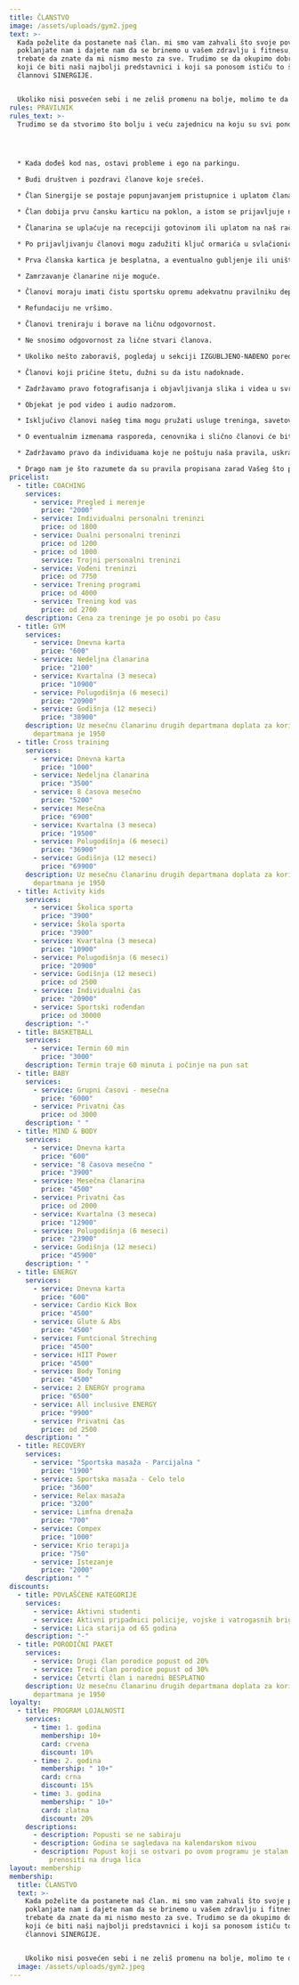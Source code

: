 ```yaml
---
title: ČLANSTVO
image: /assets/uploads/gym2.jpeg
text: >-
  Kada poželite da postanete naš član. mi smo vam zahvali što svoje poverenje
  poklanjate nam i dajete nam da se brinemo u vašem zdravlju i fitnesu, ali
  trebate da znate da mi nismo mesto za sve. Trudimo se da okupimo dobre ljude
  koji će biti naši najbolji predstavnici i koji sa ponosom ističu to što su
  člannovi SINERGIJE.


  Ukoliko nisi posvećen sebi i ne zeliš promenu na bolje, molimo te da ne trošiš svoje a ni naše vreme.
rules: PRAVILNIK
rules_text: >-
  Trudimo se da stvorimo što bolju i veću zajednicu na koju su svi ponosni.




  * Kada dođeš kod nas, ostavi probleme i ego na parkingu.

  * Budi društven i pozdravi članove koje srećeš.

  * Član Sinergije se postaje popunjavanjem pristupnice i uplatom članarine.

  * Član dobija prvu čansku karticu na poklon, a istom se prijavljuje na recepciji prilikom svake posete i ne može je prenositi na druga lica.

  * Članarina se uplaćuje na recepciji gotovinom ili uplatom na naš račun. Ukoliko želiš, zatraži da ti izdamo profakturu za uplate preko računa.

  * Po prijavljivanju članovi mogu zadužiti ključ ormarića u svlačionici za jednokratno korišćenje koji po odlasku razdužuju na racepciji.

  * Prva članska kartica je besplatna, a eventualno gubljenje ili uništavanje kartice/ključa povlači izradu nove koju naplaćujemo 1000 RSD.

  * Zamrzavanje članarine nije moguće.

  * Članovi moraju imati čistu sportsku opremu adekvatnu pravilniku departmana koji koriste.

  * Refundaciju ne vršimo.

  * Članovi treniraju i borave na ličnu odgovornost.

  * Ne snosimo odgovornost za lične stvari članova.

  * Ukoliko nešto zaboraviš, pogledaj u sekciji IZGUBLJENO-NAĐENO pored donjeg stepeništa.

  * Članovi koji pričine štetu, dužni su da istu nadoknade.

  * Zadržavamo pravo fotografisanja i objavljivanja slika i videa u svrhu promocije.

  * Objekat je pod video i audio nadzorom.

  * Isključivo članovi našeg tima mogu pružati usluge treninga, savetovanja, profesionalnog fotografisanja, snimanja, dok drugima nije dozvoljeno bez saglasnosti menadžmenta.

  * O eventualnim izmenama rasporeda, cenovnika i slično članovi će biti blagovremeno obavešteni.

  * Zadržavamo pravo da individuama koje ne poštuju naša pravila, uskratimo članstvo i zamolimo ih da odu.

  * Drago nam je što razumete da su pravila propisana zarad Vašeg što prijatnijeg boravka kao i kvalitetnije usluge. Hvala Vam što ista poštujete.
pricelist:
  - title: COACHING
    services:
      - service: Pregled i merenje
        price: "2000"
      - service: Individualni personalni treninzi
        price: od 1800
      - service: Dualni personalni treninzi
        price: od 1200
      - price: od 1000
        service: Trojni personalni treninzi
      - service: Vođeni treninzi
        price: od 7750
      - service: Trening programi
        price: od 4000
      - service: Trening kod vas
        price: od 2700
    description: Cena za treninge je po osobi po času
  - title: GYM
    services:
      - service: Dnevna karta
        price: "600"
      - service: Nedeljna članarina
        price: "2100"
      - service: Kvartalna (3 meseca)
        price: "10900"
      - service: Polugodišnja (6 meseci)
        price: "20900"
      - service: Godišnja (12 meseci)
        price: "38900"
    description: Uz mesečnu članarinu drugih departmana doplata za korišćenje GYM
      departmana je 1950
  - title: Cross training
    services:
      - service: Dnevna karta
        price: "1000"
      - service: Nedeljna članarina
        price: "3500"
      - service: 8 časova mesečno
        price: "5200"
      - service: Mesečna
        price: "6900"
      - service: Kvartalna (3 meseca)
        price: "19500"
      - service: Polugodišnja (6 meseci)
        price: "36900"
      - service: Godišnja (12 meseci)
        price: "69900"
    description: Uz mesečnu članarinu drugih departmana doplata za korišćenje GYM
      departmana je 1950
  - title: Activity kids
    services:
      - service: Školica sporta
        price: "3900"
      - service: Škola sporta
        price: "3900"
      - service: Kvartalna (3 meseca)
        price: "10900"
      - service: Polugodišnja (6 meseci)
        price: "20900"
      - service: Godišnja (12 meseci)
        price: od 2500
      - service: Individualni čas
        price: "20900"
      - service: Sportski rođendan
        price: od 30000
    description: "-"
  - title: BASKETBALL
    services:
      - service: Termin 60 min
        price: "3000"
    description: Termin traje 60 minuta i počinje na pun sat
  - title: BABY
    services:
      - service: Grupni časovi - mesečna
        price: "6000"
      - service: Privatni čas
        price: od 3000
    description: " "
  - title: MIND & BODY
    services:
      - service: Dnevna karta
        price: "600"
      - service: "8 časova mesečno "
        price: "3900"
      - service: Mesečna članarina
        price: "4500"
      - service: Privatni čas
        price: od 2000
      - service: Kvartalna (3 meseca)
        price: "12900"
      - service: Polugodišnja (6 meseci)
        price: "23900"
      - service: Godišnja (12 meseci)
        price: "45900"
    description: " "
  - title: ENERGY
    services:
      - service: Dnevna karta
        price: "600"
      - service: Cardio Kick Box
        price: "4500"
      - service: Glute & Abs
        price: "4500"
      - service: Funtcional Streching
        price: "4500"
      - service: HIIT Power
        price: "4500"
      - service: Body Toning
        price: "4500"
      - service: 2 ENERGY programa
        price: "6500"
      - service: All inclusive ENERGY
        price: "9900"
      - service: Privatni čas
        price: od 2500
    description: " "
  - title: RECOVERY
    services:
      - service: "Sportska masaža - Parcijalna "
        price: "1900"
      - service: Sportska masaža - Celo telo
        price: "3600"
      - service: Relax masaža
        price: "3200"
      - service: Limfna drenaža
        price: "700"
      - service: Compex
        price: "1000"
      - service: Krio terapija
        price: "750"
      - service: Istezanje
        price: "2000"
    description: " "
discounts:
  - title: POVLAŠĆENE KATEGORIJE
    services:
      - service: Aktivni studenti
      - service: Aktivni pripadnici policije, vojske i vatrogasnih brigada
      - service: Lica starija od 65 godina
    description: "-"
  - title: PORODIČNI PAKET
    services:
      - service: Drugi član porodice popust od 20%
      - service: Treći član porodice popust od 30%
      - service: Četvrti član i naredni BESPLATNO
    description: Uz mesečnu članarinu drugih departmana doplata za korišćenje GYM
      departmana je 1950
loyalty:
  - title: PROGRAM LOJALNOSTI
    services:
      - time: 1. godina
        membership: 10+
        card: crvena
        discount: 10%
      - time: 2. godina
        membership: " 10+"
        card: crna
        discount: 15%
      - time: 3. godina
        membership: " 10+"
        card: zlatna
        discount: 20%
    descriptions:
      - description: Popusti se ne sabiraju
      - description: Godina se sagledava na kalendarskom nivou
      - description: Popust koji se ostvari po ovom programu je stalan i ne može se
          prenositi na druga lica
layout: membership
membership:
  title: ČLANSTVO
  text: >-
    Kada poželite da postanete naš član. mi smo vam zahvali što svoje poverenje
    poklanjate nam i dajete nam da se brinemo u vašem zdravlju i fitnesu, ali
    trebate da znate da mi nismo mesto za sve. Trudimo se da okupimo dobre ljude
    koji će biti naši najbolji predstavnici i koji sa ponosom ističu to što su
    člannovi SINERGIJE.


    Ukoliko nisi posvećen sebi i ne zeliš promenu na bolje, molimo te da ne trošiš svoje a ni naše vreme.
  image: /assets/uploads/gym2.jpeg
---
```

